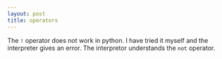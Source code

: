 ```yaml
---
layout: post
title: operators
---
```

The `!` operator does not work in python. I have tried it myself and the interpreter gives an error. The interpretor understands the `not` operator.

<!--stackedit_data:
eyJoaXN0b3J5IjpbLTIxMjM2NjAyMTJdfQ==
-->